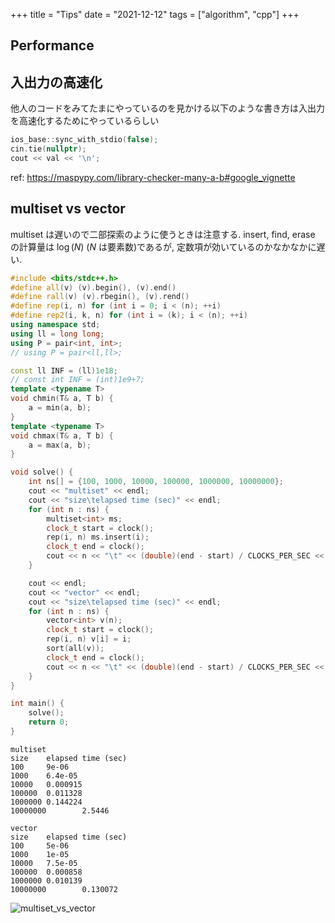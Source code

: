 +++
title = "Tips"
date = "2021-12-12"
tags = ["algorithm", "cpp"]
+++

## Performance

## 入出力の高速化

他人のコードをみてたまにやっているのを見かける以下のような書き方は入出力を高速化するためにやっているらしい

```cpp
ios_base::sync_with_stdio(false);
cin.tie(nullptr);
cout << val << '\n';
```

ref: <https://maspypy.com/library-checker-many-a-b#google_vignette>

## multiset vs vector

multiset は遅いので二部探索のように使うときは注意する.
insert, find, erase の計算量は $\log(N)$ ($N$ は要素数)であるが, 定数項が効いているのかなかなかに遅い.

```cpp
#include <bits/stdc++.h>
#define all(v) (v).begin(), (v).end()
#define rall(v) (v).rbegin(), (v).rend()
#define rep(i, n) for (int i = 0; i < (n); ++i)
#define rep2(i, k, n) for (int i = (k); i < (n); ++i)
using namespace std;
using ll = long long;
using P = pair<int, int>;
// using P = pair<ll,ll>;

const ll INF = (ll)1e18;
// const int INF = (int)1e9+7;
template <typename T>
void chmin(T& a, T b) {
    a = min(a, b);
}
template <typename T>
void chmax(T& a, T b) {
    a = max(a, b);
}

void solve() {
    int ns[] = {100, 1000, 10000, 100000, 1000000, 10000000};
    cout << "multiset" << endl;
    cout << "size\telapsed time (sec)" << endl;
    for (int n : ns) {
        multiset<int> ms;
        clock_t start = clock();
        rep(i, n) ms.insert(i);
        clock_t end = clock();
        cout << n << "\t" << (double)(end - start) / CLOCKS_PER_SEC << endl;
    }

    cout << endl;
    cout << "vector" << endl;
    cout << "size\telapsed time (sec)" << endl;
    for (int n : ns) {
        vector<int> v(n);
        clock_t start = clock();
        rep(i, n) v[i] = i;
        sort(all(v));
        clock_t end = clock();
        cout << n << "\t" << (double)(end - start) / CLOCKS_PER_SEC << endl;
    }
}

int main() {
    solve();
    return 0;
}
```

```
multiset
size    elapsed time (sec)
100     9e-06
1000    6.4e-05
10000   0.000915
100000  0.011328
1000000 0.144224
10000000        2.5446

vector
size    elapsed time (sec)
100     5e-06
1000    1e-05
10000   7.5e-05
100000  0.000858
1000000 0.010139
10000000        0.130072
```

![multiset_vs_vector](/images/tips/multiset_vs_vector.png)
